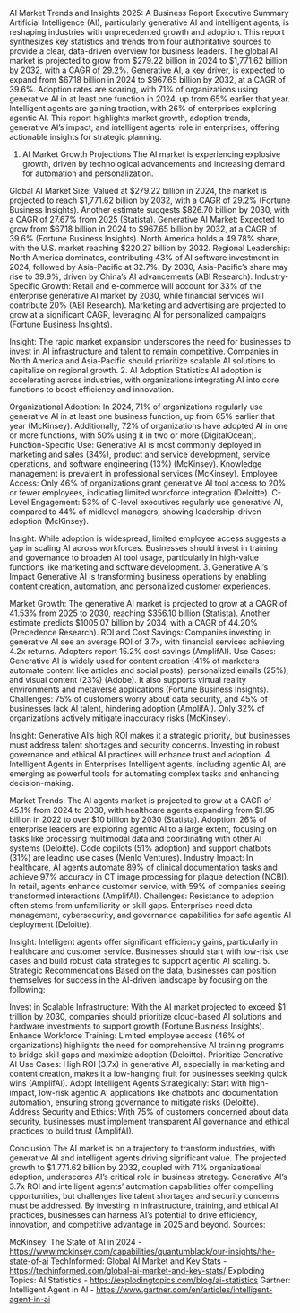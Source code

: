 AI Market Trends and Insights 2025: A Business Report
Executive Summary
Artificial Intelligence (AI), particularly generative AI and intelligent agents, is reshaping industries with unprecedented growth and adoption. This report synthesizes key statistics and trends from four authoritative sources to provide a clear, data-driven overview for business leaders. The global AI market is projected to grow from $279.22 billion in 2024 to $1,771.62 billion by 2032, with a CAGR of 29.2%. Generative AI, a key driver, is expected to expand from $67.18 billion in 2024 to $967.65 billion by 2032, at a CAGR of 39.6%. Adoption rates are soaring, with 71% of organizations using generative AI in at least one function in 2024, up from 65% earlier that year. Intelligent agents are gaining traction, with 26% of enterprises exploring agentic AI. This report highlights market growth, adoption trends, generative AI’s impact, and intelligent agents’ role in enterprises, offering actionable insights for strategic planning.
1. AI Market Growth Projections
The AI market is experiencing explosive growth, driven by technological advancements and increasing demand for automation and personalization.

Global AI Market Size: Valued at $279.22 billion in 2024, the market is projected to reach $1,771.62 billion by 2032, with a CAGR of 29.2% (Fortune Business Insights). Another estimate suggests $826.70 billion by 2030, with a CAGR of 27.67% from 2025 (Statista).
Generative AI Market: Expected to grow from $67.18 billion in 2024 to $967.65 billion by 2032, at a CAGR of 39.6% (Fortune Business Insights). North America holds a 49.78% share, with the U.S. market reaching $220.27 billion by 2032.
Regional Leadership: North America dominates, contributing 43% of AI software investment in 2024, followed by Asia-Pacific at 32.7%. By 2030, Asia-Pacific’s share may rise to 39.9%, driven by China’s AI advancements (ABI Research).
Industry-Specific Growth: Retail and e-commerce will account for 33% of the enterprise generative AI market by 2030, while financial services will contribute 20% (ABI Research). Marketing and advertising are projected to grow at a significant CAGR, leveraging AI for personalized campaigns (Fortune Business Insights).

Insight: The rapid market expansion underscores the need for businesses to invest in AI infrastructure and talent to remain competitive. Companies in North America and Asia-Pacific should prioritize scalable AI solutions to capitalize on regional growth.
2. AI Adoption Statistics
AI adoption is accelerating across industries, with organizations integrating AI into core functions to boost efficiency and innovation.

Organizational Adoption: In 2024, 71% of organizations regularly use generative AI in at least one business function, up from 65% earlier that year (McKinsey). Additionally, 72% of organizations have adopted AI in one or more functions, with 50% using it in two or more (DigitalOcean).
Function-Specific Use: Generative AI is most commonly deployed in marketing and sales (34%), product and service development, service operations, and software engineering (13%) (McKinsey). Knowledge management is prevalent in professional services (McKinsey).
Employee Access: Only 46% of organizations grant generative AI tool access to 20% or fewer employees, indicating limited workforce integration (Deloitte).
C-Level Engagement: 53% of C-level executives regularly use generative AI, compared to 44% of midlevel managers, showing leadership-driven adoption (McKinsey).

Insight: While adoption is widespread, limited employee access suggests a gap in scaling AI across workforces. Businesses should invest in training and governance to broaden AI tool usage, particularly in high-value functions like marketing and software development.
3. Generative AI’s Impact
Generative AI is transforming business operations by enabling content creation, automation, and personalized customer experiences.

Market Growth: The generative AI market is projected to grow at a CAGR of 41.53% from 2025 to 2030, reaching $356.10 billion (Statista). Another estimate predicts $1005.07 billion by 2034, with a CAGR of 44.20% (Precedence Research).
ROI and Cost Savings: Companies investing in generative AI see an average ROI of 3.7x, with financial services achieving 4.2x returns. Adopters report 15.2% cost savings (AmplifAI).
Use Cases: Generative AI is widely used for content creation (41% of marketers automate content like articles and social posts), personalized emails (25%), and visual content (23%) (Adobe). It also supports virtual reality environments and metaverse applications (Fortune Business Insights).
Challenges: 75% of customers worry about data security, and 45% of businesses lack AI talent, hindering adoption (AmplifAI). Only 32% of organizations actively mitigate inaccuracy risks (McKinsey).

Insight: Generative AI’s high ROI makes it a strategic priority, but businesses must address talent shortages and security concerns. Investing in robust governance and ethical AI practices will enhance trust and adoption.
4. Intelligent Agents in Enterprises
Intelligent agents, including agentic AI, are emerging as powerful tools for automating complex tasks and enhancing decision-making.

Market Trends: The AI agents market is projected to grow at a CAGR of 45.1% from 2024 to 2030, with healthcare agents expanding from $1.95 billion in 2022 to over $10 billion by 2030 (Statista).
Adoption: 26% of enterprise leaders are exploring agentic AI to a large extent, focusing on tasks like processing multimodal data and coordinating with other AI systems (Deloitte). Code copilots (51% adoption) and support chatbots (31%) are leading use cases (Menlo Ventures).
Industry Impact: In healthcare, AI agents automate 89% of clinical documentation tasks and achieve 97% accuracy in CT image processing for plaque detection (NCBI). In retail, agents enhance customer service, with 59% of companies seeing transformed interactions (AmplifAI).
Challenges: Resistance to adoption often stems from unfamiliarity or skill gaps. Enterprises need data management, cybersecurity, and governance capabilities for safe agentic AI deployment (Deloitte).

Insight: Intelligent agents offer significant efficiency gains, particularly in healthcare and customer service. Businesses should start with low-risk use cases and build robust data strategies to support agentic AI scaling.
5. Strategic Recommendations
Based on the data, businesses can position themselves for success in the AI-driven landscape by focusing on the following:

Invest in Scalable Infrastructure: With the AI market projected to exceed $1 trillion by 2030, companies should prioritize cloud-based AI solutions and hardware investments to support growth (Fortune Business Insights).
Enhance Workforce Training: Limited employee access (46% of organizations) highlights the need for comprehensive AI training programs to bridge skill gaps and maximize adoption (Deloitte).
Prioritize Generative AI Use Cases: High ROI (3.7x) in generative AI, especially in marketing and content creation, makes it a low-hanging fruit for businesses seeking quick wins (AmplifAI).
Adopt Intelligent Agents Strategically: Start with high-impact, low-risk agentic AI applications like chatbots and documentation automation, ensuring strong governance to mitigate risks (Deloitte).
Address Security and Ethics: With 75% of customers concerned about data security, businesses must implement transparent AI governance and ethical practices to build trust (AmplifAI).

Conclusion
The AI market is on a trajectory to transform industries, with generative AI and intelligent agents driving significant value. The projected growth to $1,771.62 billion by 2032, coupled with 71% organizational adoption, underscores AI’s critical role in business strategy. Generative AI’s 3.7x ROI and intelligent agents’ automation capabilities offer compelling opportunities, but challenges like talent shortages and security concerns must be addressed. By investing in infrastructure, training, and ethical AI practices, businesses can harness AI’s potential to drive efficiency, innovation, and competitive advantage in 2025 and beyond.
Sources:

McKinsey: The State of AI in 2024 - https://www.mckinsey.com/capabilities/quantumblack/our-insights/the-state-of-ai
TechInformed: Global AI Market and Key Stats - https://techinformed.com/global-ai-market-and-key-stats/
Exploding Topics: AI Statistics - https://explodingtopics.com/blog/ai-statistics
Gartner: Intelligent Agent in AI - https://www.gartner.com/en/articles/intelligent-agent-in-ai

